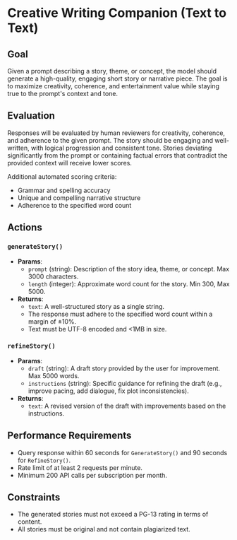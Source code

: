 # Creative Writing Companion (Text to Text)

## Goal

Given a prompt describing a story, theme, or concept, the model should generate a high-quality, engaging short story or narrative piece. The goal is to maximize creativity, coherence, and entertainment value while staying true to the prompt's context and tone.

## Evaluation

Responses will be evaluated by human reviewers for creativity, coherence, and adherence to the given prompt. The story should be engaging and well-written, with logical progression and consistent tone. Stories deviating significantly from the prompt or containing factual errors that contradict the provided context will receive lower scores.

Additional automated scoring criteria:
- Grammar and spelling accuracy
- Unique and compelling narrative structure
- Adherence to the specified word count

## Actions

### `generateStory()`
- **Params**:
  - `prompt` (string): Description of the story idea, theme, or concept. Max 3000 characters.
  - `length` (integer): Approximate word count for the story. Min 300, Max 5000.
- **Returns**:
   - `text`: A well-structured story as a single string.
   - The response must adhere to the specified word count within a margin of ±10%.
   - Text must be UTF-8 encoded and <1MB in size.

### `refineStory()`
- **Params**:
  - `draft` (string): A draft story provided by the user for improvement. Max 5000 words.
  - `instructions` (string): Specific guidance for refining the draft (e.g., improve pacing, add dialogue, fix plot inconsistencies).
- **Returns**:
   - `text`: A revised version of the draft with improvements based on the instructions.

## Performance Requirements
- Query response within 60 seconds for `GenerateStory()` and 90 seconds for `RefineStory()`.
- Rate limit of at least 2 requests per minute.
- Minimum 200 API calls per subscription per month.

## Constraints
- The generated stories must not exceed a PG-13 rating in terms of content.
- All stories must be original and not contain plagiarized text.
